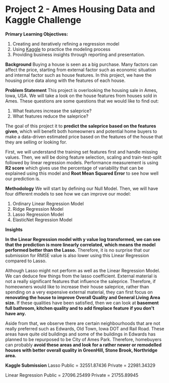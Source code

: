 # Project 2 - Ames Housing Data and Kaggle Challenge

**Primary Learning Objectives:**
1. Creating and iteratively refining a regression model
2. Using [Kaggle](https://www.kaggle.com/) to practice the modeling process
3. Providing business insights through reporting and presentation.

**Background**
Buying a house is seen as a big purchase. Many factors can affect the price, starting from external factor such as economic situation and internal factor such as house features. In this project, we have the housing price data along with the features of each house.

**Problem Statement**
This project is overlooking the housing sale in Ames, Iowa, USA. We will take a look on the house features from houses sold in Ames. These questions are some questions that we would like to find out:
1. What features increase the saleprice?
2. What features reduce the saleprice?

The goal of this project it to **predict the saleprice based on the features given**, which will benefit both homeowners and potential home buyers to make a data-driven estimated price based on the features of the house that they are selling or looking for.

First, we will understand the training set features first and handle missing values. Then, we will be doing feature selection, scaling and train-test-split followed by linear regression models. Performance measurement is using **R2 score** which gives use the percentage of variability that can be explained using this model and **Root Mean Squared Error** to see how well our prediction is.

**Methodology**
We will start by defining our Null Model. Then, we will have four different models to see how we can improve our model:
1. Ordinary Linear Regression Model
2. Ridge Regression Model
3. Lasso Regression Model
4. ElasticNet Regression Model

**Insights**

**In the Linear Regression model with y value log transformed, we can see that the prediction is more linearly correlated, which means the model performed better than the Lasso.** Therefore, it is no surprise that our submission for RMSE value is also lower using this Linear Regression compared to Lasso.

Although Lasso might not perform as well as the Linear Regression Model. We can deduce few things from the lasso coefficient. External material is not a really significant features that influence the saleprice. Therefore, if homeowners would like to increase their house saleprice, rather than spending on a very expensive external material, they can first focus on **renovating the house to improve Overall Quality and General Living Area size.** If these qualities have been satisfied, then we can look at **basement full bathroom, kitchen quality and to add fireplace feature if you don't have any.**

Aside from that, we observe there are certain neighbourhoods that are not really preferred such as Edwards, Old Town, Iowa DOT and Rail Road. These areas have quite old buildings and some of the buildings in Edwards has planned to be repurposed to be City of Ames Park. Therefore, homebuyers can probably **avoid these areas and look for a rather newer or remodelled houses with better overall quality in GreenHill, Stone Brook, Northridge area.**

**Kaggle Submission**
Lasso
Public = 32551.87436
Private = 22981.34329

Linear Regression
Public = 27096.25499
Private = 21755.89945

